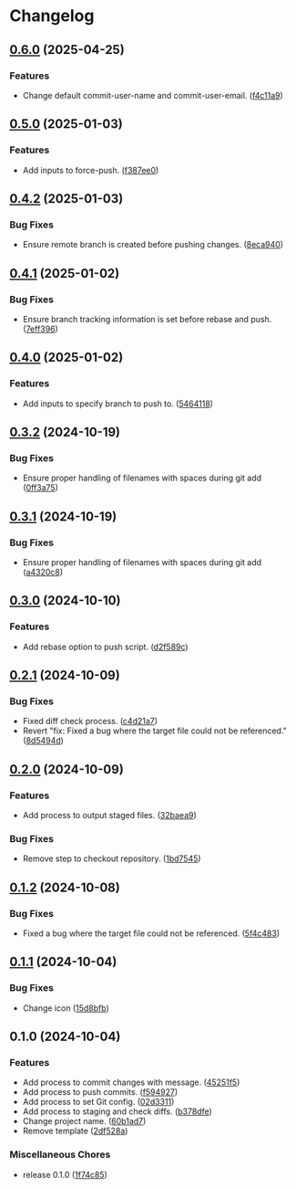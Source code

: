 # Changelog

## [0.6.0](https://github.com/ryohidaka/action-commit-push/compare/v0.5.0...v0.6.0) (2025-04-25)


### Features

* Change default commit-user-name and commit-user-email. ([f4c11a9](https://github.com/ryohidaka/action-commit-push/commit/f4c11a9fa750564056f1d754f256247d6c103ec9))

## [0.5.0](https://github.com/ryohidaka/action-commit-push/compare/v0.4.2...v0.5.0) (2025-01-03)


### Features

* Add inputs to force-push. ([f387ee0](https://github.com/ryohidaka/action-commit-push/commit/f387ee0673040b35936774dfa1b98579915f6875))

## [0.4.2](https://github.com/ryohidaka/action-commit-push/compare/v0.4.1...v0.4.2) (2025-01-03)


### Bug Fixes

* Ensure remote branch is created before pushing changes. ([8eca940](https://github.com/ryohidaka/action-commit-push/commit/8eca94079a00bbd140f639bba3a46a1f6e9727b8))

## [0.4.1](https://github.com/ryohidaka/action-commit-push/compare/v0.4.0...v0.4.1) (2025-01-02)


### Bug Fixes

* Ensure branch tracking information is set before rebase and push. ([7eff396](https://github.com/ryohidaka/action-commit-push/commit/7eff396662b68b2ad8ca06f7efe2280632e9c584))

## [0.4.0](https://github.com/ryohidaka/action-commit-push/compare/v0.3.2...v0.4.0) (2025-01-02)


### Features

* Add inputs to specify branch to push to. ([5464118](https://github.com/ryohidaka/action-commit-push/commit/5464118b0455505369955a123a62d1341f54d247))

## [0.3.2](https://github.com/ryohidaka/action-commit-push/compare/v0.3.1...v0.3.2) (2024-10-19)


### Bug Fixes

* Ensure proper handling of filenames with spaces during git add ([0ff3a75](https://github.com/ryohidaka/action-commit-push/commit/0ff3a75b8b830e9986b043306d1e3d8e9997c461))

## [0.3.1](https://github.com/ryohidaka/action-commit-push/compare/v0.3.0...v0.3.1) (2024-10-19)


### Bug Fixes

* Ensure proper handling of filenames with spaces during git add ([a4320c8](https://github.com/ryohidaka/action-commit-push/commit/a4320c83fb9a627b32f63ee81e9867443e1d4e50))

## [0.3.0](https://github.com/ryohidaka/action-commit-push/compare/v0.2.1...v0.3.0) (2024-10-10)


### Features

* Add rebase option to push script. ([d2f589c](https://github.com/ryohidaka/action-commit-push/commit/d2f589c213ea88888b9d2e14962a7c03d585d168))

## [0.2.1](https://github.com/ryohidaka/action-commit-push/compare/v0.2.0...v0.2.1) (2024-10-09)


### Bug Fixes

* Fixed diff check process. ([c4d21a7](https://github.com/ryohidaka/action-commit-push/commit/c4d21a7b020f079910c60c93a2a1ad54ed8cdeee))
* Revert "fix: Fixed a bug where the target file could not be referenced." ([8d5494d](https://github.com/ryohidaka/action-commit-push/commit/8d5494d149c8906632f208c566e2b08a4049b198))

## [0.2.0](https://github.com/ryohidaka/action-commit-push/compare/v0.1.2...v0.2.0) (2024-10-09)


### Features

* Add process to output staged files. ([32baea9](https://github.com/ryohidaka/action-commit-push/commit/32baea978a55b377c3ab5f77db976fd792fb43af))


### Bug Fixes

* Remove step to checkout repository. ([1bd7545](https://github.com/ryohidaka/action-commit-push/commit/1bd754562750144a536c95ea06f7f375f288e2b1))

## [0.1.2](https://github.com/ryohidaka/action-commit-push/compare/v0.1.1...v0.1.2) (2024-10-08)


### Bug Fixes

* Fixed a bug where the target file could not be referenced. ([5f4c483](https://github.com/ryohidaka/action-commit-push/commit/5f4c48349c8e076a0471c9da3226cdf2a92b5393))

## [0.1.1](https://github.com/ryohidaka/action-commit-push/compare/v0.1.0...v0.1.1) (2024-10-04)


### Bug Fixes

* Change icon ([15d8bfb](https://github.com/ryohidaka/action-commit-push/commit/15d8bfbc50df39c784908a24e7de0a882f4a3889))

## 0.1.0 (2024-10-04)


### Features

* Add process to commit changes with message. ([45251f5](https://github.com/ryohidaka/action-commit-push/commit/45251f51ab7275794cb09f50ae5a1e08bad8262a))
* Add process to push commits. ([f594927](https://github.com/ryohidaka/action-commit-push/commit/f5949279ea49344de9035ce02936cafbaad68049))
* Add process to set Git config. ([02d3311](https://github.com/ryohidaka/action-commit-push/commit/02d33119338c926440fd42dcaf75d2b3b790ed8c))
* Add process to staging and check diffs. ([b378dfe](https://github.com/ryohidaka/action-commit-push/commit/b378dfe49a081828a4707411d5e2bc1aa294172c))
* Change project name. ([60b1ad7](https://github.com/ryohidaka/action-commit-push/commit/60b1ad75ee1d58070cb833e698fe94168d7a7ed6))
* Remove template ([2df528a](https://github.com/ryohidaka/action-commit-push/commit/2df528a8a070ad9237b418d6efde3232e6816d34))


### Miscellaneous Chores

* release 0.1.0 ([1f74c85](https://github.com/ryohidaka/action-commit-push/commit/1f74c859f4d280d8a623b470b5f2378d434e8558))
